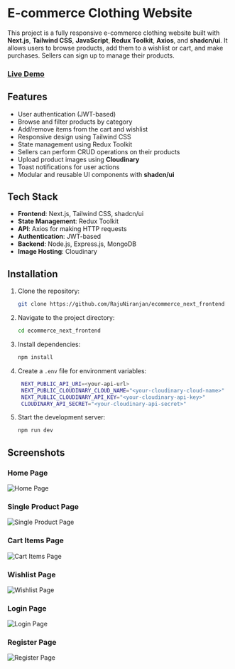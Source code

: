 # E-commerce Clothing Website

This project is a fully responsive e-commerce clothing website built with **Next.js**, **Tailwind CSS**, **JavaScript**, **Redux Toolkit**, **Axios**, and **shadcn/ui**. It allows users to browse products, add them to a wishlist or cart, and make purchases. Sellers can sign up to manage their products.

### [Live Demo](https://trendsetnext.vercel.app/)


## Features

- User authentication (JWT-based)
- Browse and filter products by category
- Add/remove items from the cart and wishlist
- Responsive design using Tailwind CSS
- State management using Redux Toolkit
- Sellers can perform CRUD operations on their products
- Upload product images using **Cloudinary**
- Toast notifications for user actions
- Modular and reusable UI components with **shadcn/ui**

## Tech Stack

- **Frontend**: Next.js, Tailwind CSS, shadcn/ui
- **State Management**: Redux Toolkit
- **API**: Axios for making HTTP requests
- **Authentication**: JWT-based
- **Backend**: Node.js, Express.js, MongoDB
- **Image Hosting**: Cloudinary


## Installation

1. Clone the repository:

   ```bash
   git clone https://github.com/RajuNiranjan/ecommerce_next_frontend


2. Navigate to the project directory:

   ```bash
   cd ecommerce_next_frontend

3. Install dependencies:

   ```bash
   npm install

4. Create a `.env` file for environment variables:

   ```bash
    NEXT_PUBLIC_API_URI=<your-api-url>
    NEXT_PUBLIC_CLOUDINARY_CLOUD_NAME="<your-cloudinary-cloud-name>"
    NEXT_PUBLIC_CLOUDINARY_API_KEY="<your-cloudinary-api-key>"
    CLOUDINARY_API_SECRET="<your-cloudinary-api-secret>"


5. Start the development server:

   ```bash
   npm run dev

## Screenshots

### Home Page
![Home Page](http://res.cloudinary.com/dlgewrscf/image/upload/v1727580594/lwse94urdj6zr1jmcxak.png)

### Single Product Page
![Single Product Page](http://res.cloudinary.com/dlgewrscf/image/upload/v1727580594/ilei8ttkmepwwooqrejh.png)

### Cart Items Page
![Cart Items Page](http://res.cloudinary.com/dlgewrscf/image/upload/v1727580593/ttc3kjmpyhcahqoe3axd.png)

### Wishlist Page
![Wishlist Page](https://res.cloudinary.com/dlgewrscf/image/upload/v1727580595/idenhqvrj1016uj354pz.png)

### Login Page
![Login Page](http://res.cloudinary.com/dlgewrscf/image/upload/v1727581528/tojmjtolepf8ttqiniyr.png)

### Register Page
![Register Page](http://res.cloudinary.com/dlgewrscf/image/upload/v1727580594/ijacjgkwd54pe4bntobc.png)


